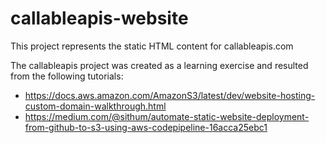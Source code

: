# callableapis-website

This project represents the static HTML content for callableapis.com

The callableapis project was created as a learning exercise and resulted from the following tutorials:

* https://docs.aws.amazon.com/AmazonS3/latest/dev/website-hosting-custom-domain-walkthrough.html
* https://medium.com/@sithum/automate-static-website-deployment-from-github-to-s3-using-aws-codepipeline-16acca25ebc1
